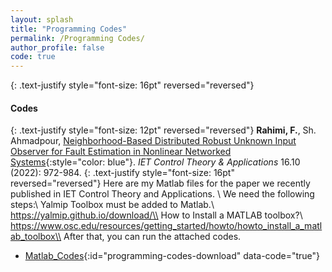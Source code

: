 ```yaml
---
layout: splash
title: "Programming Codes"
permalink: /Programming Codes/
author_profile: false
code: true
---
```



{: .text-justify style="font-size: 16pt" reversed="reversed"}
#### Codes


{: .text-justify style="font-size: 12pt" reversed="reversed"}
**Rahimi, F.**, Sh. Ahmadpour, [Neighborhood-Based Distributed Robust Unknown Input Observer for Fault Estimation in Nonlinear Networked Systems](https://ietresearch.onlinelibrary.wiley.com/doi/full/10.1049/cth2.12278){:style="color: blue"}. *IET Control Theory & Applications* 16.10 (2022): 972-984.
{: .text-justify style="font-size: 16pt" reversed="reversed"}
Here are my Matlab files for the paper we recently published in IET Control Theory and Applications. \\
We need the following steps:\\
Yalmip Toolbox must be added to Matlab.\\
https://yalmip.github.io/download/\\
How to Install a MATLAB toolbox?\\
https://www.osc.edu/resources/getting_started/howto/howto_install_a_matlab_toolbox\\
After that, you can run the attached codes. 
- [Matlab_Codes](https://github.com/Farshad-Rahimi/FarshadRahimi/blob/main/files/CodeprogrammingMatlab_example2_2.rar){:id="programming-codes-download" data-code="true"}




